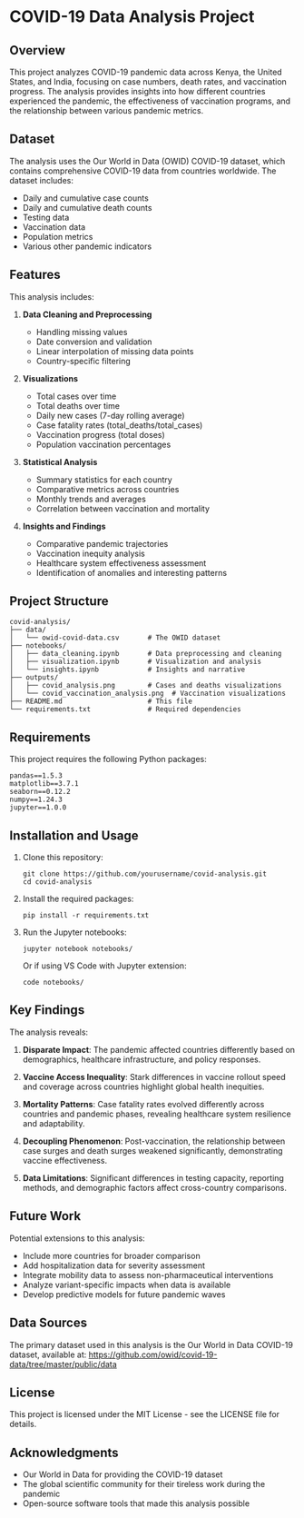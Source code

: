 # COVID-19 Data Analysis Project

## Overview

This project analyzes COVID-19 pandemic data across Kenya, the United States, and India, focusing on case numbers, death rates, and vaccination progress. The analysis provides insights into how different countries experienced the pandemic, the effectiveness of vaccination programs, and the relationship between various pandemic metrics.

## Dataset

The analysis uses the Our World in Data (OWID) COVID-19 dataset, which contains comprehensive COVID-19 data from countries worldwide. The dataset includes:

- Daily and cumulative case counts
- Daily and cumulative death counts
- Testing data
- Vaccination data
- Population metrics
- Various other pandemic indicators

## Features

This analysis includes:

1. **Data Cleaning and Preprocessing**
   - Handling missing values
   - Date conversion and validation
   - Linear interpolation of missing data points
   - Country-specific filtering

2. **Visualizations**
   - Total cases over time
   - Total deaths over time
   - Daily new cases (7-day rolling average)
   - Case fatality rates (total_deaths/total_cases)
   - Vaccination progress (total doses)
   - Population vaccination percentages

3. **Statistical Analysis**
   - Summary statistics for each country
   - Comparative metrics across countries
   - Monthly trends and averages
   - Correlation between vaccination and mortality

4. **Insights and Findings**
   - Comparative pandemic trajectories
   - Vaccination inequity analysis
   - Healthcare system effectiveness assessment
   - Identification of anomalies and interesting patterns

## Project Structure

```
covid-analysis/
├── data/
│   └── owid-covid-data.csv       # The OWID dataset
├── notebooks/
│   ├── data_cleaning.ipynb       # Data preprocessing and cleaning
│   ├── visualization.ipynb       # Visualization and analysis
│   └── insights.ipynb            # Insights and narrative
├── outputs/
│   ├── covid_analysis.png        # Cases and deaths visualizations
│   └── covid_vaccination_analysis.png  # Vaccination visualizations
├── README.md                     # This file
└── requirements.txt              # Required dependencies
```

## Requirements

This project requires the following Python packages:

```
pandas==1.5.3
matplotlib==3.7.1
seaborn==0.12.2
numpy==1.24.3
jupyter==1.0.0
```

## Installation and Usage

1. Clone this repository:
   ```
   git clone https://github.com/yourusername/covid-analysis.git
   cd covid-analysis
   ```

2. Install the required packages:
   ```
   pip install -r requirements.txt
   ```

3. Run the Jupyter notebooks:
   ```
   jupyter notebook notebooks/
   ```
   Or if using VS Code with Jupyter extension:
   ```
   code notebooks/
   ```

## Key Findings

The analysis reveals:

1. **Disparate Impact**: The pandemic affected countries differently based on demographics, healthcare infrastructure, and policy responses.

2. **Vaccine Access Inequality**: Stark differences in vaccine rollout speed and coverage across countries highlight global health inequities.

3. **Mortality Patterns**: Case fatality rates evolved differently across countries and pandemic phases, revealing healthcare system resilience and adaptability.

4. **Decoupling Phenomenon**: Post-vaccination, the relationship between case surges and death surges weakened significantly, demonstrating vaccine effectiveness.

5. **Data Limitations**: Significant differences in testing capacity, reporting methods, and demographic factors affect cross-country comparisons.

## Future Work

Potential extensions to this analysis:

- Include more countries for broader comparison
- Add hospitalization data for severity assessment
- Integrate mobility data to assess non-pharmaceutical interventions
- Analyze variant-specific impacts when data is available
- Develop predictive models for future pandemic waves

## Data Sources

The primary dataset used in this analysis is the Our World in Data COVID-19 dataset, available at:
https://github.com/owid/covid-19-data/tree/master/public/data

## License

This project is licensed under the MIT License - see the LICENSE file for details.

## Acknowledgments

- Our World in Data for providing the COVID-19 dataset
- The global scientific community for their tireless work during the pandemic
- Open-source software tools that made this analysis possible
